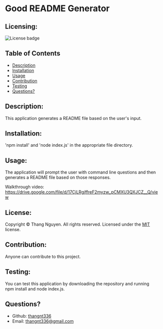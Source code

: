 # Good README Generator
  ## Licensing:
  ![License badge](https://img.shields.io/badge/license-MIT-green)
  ## Table of Contents 
  - [Description](#description)
  - [Installation](#installation)
  - [Usage](#usage)
  - [Contribution](#contribution)
  - [Testing](#testing)
  - [Questions?](#questions)
  ## Description:
  This application generates a README file based on the user's input.
  ## Installation:
  'npm install' and 'node index.js' in the appropriate file directory.
  ## Usage:
  The application will prompt the user with command line questions and then generates a README file based on those responses.
  
  Walkthrough video: https://drive.google.com/file/d/17CjLRgjffreF2myzw_pCMXU3QXJCZ__Q/view
  ## License:
  
  Copyright © Thang Nguyen. All rights reserved. 
  Licensed under the [MIT](https://opensource.org/licenses/MIT) license.
  ## Contribution:
  Anyone can contribute to this project.
  ## Testing:
  You can test this application by downloading the repository and running npm install and node index.js.
  ## Questions?
  - Github: [thangnt336](https://github.com/thangnt336)
  - Email: thangnt336@gmail.com 
